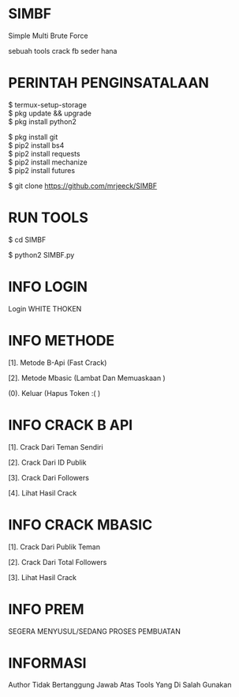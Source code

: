 # SIMBF
Simple Multi Brute Force

sebuah tools crack fb seder hana
# PERINTAH PENGINSATALAAN
$ termux-setup-storage  
$ pkg update && upgrade  
$ pkg install python2 

$ pkg install git  
$ pip2 install bs4  
$ pip2 install requests  
$ pip2 install mechanize  
$ pip2 install futures  


$ git clone https://github.com/mrjeeck/SIMBF 
# RUN TOOLS
$ cd SIMBF
 
$ python2 SIMBF.py
# INFO LOGIN
Login WHITE THOKEN
# INFO METHODE 
[1]. Metode B-Api (Fast Crack)

[2]. Metode Mbasic (Lambat Dan Memuaskaan )

(0). Keluar (Hapus Token :( )
# INFO CRACK B API
[1]. Crack Dari Teman Sendiri

[2]. Crack Dari ID Publik

[3]. Crack Dari Followers

[4]. Lihat Hasil Crack
# INFO CRACK MBASIC
[1]. Crack Dari Publik Teman

[2]. Crack Dari Total Followers

[3]. Lihat Hasil Crack

# INFO PREM
SEGERA MENYUSUL/SEDANG PROSES PEMBUATAN
# INFORMASI 
Author Tidak Bertanggung Jawab Atas Tools Yang Di Salah Gunakan
